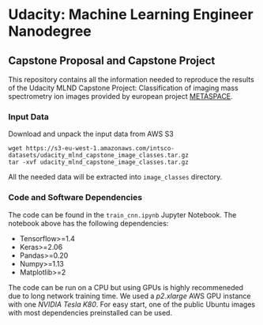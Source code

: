 # Udacity: Machine Learning Engineer Nanodegree
## Capstone Proposal and Capstone Project

This repository contains all the information needed to reproduce the
results of the Udacity MLND Capstone Project:
Classification of imaging mass spectrometry ion images provided by
european project [METASPACE](http://metaspace2020.eu).

### Input Data

Download and unpack the input data from AWS S3

```
wget https://s3-eu-west-1.amazonaws.com/intsco-datasets/udacity_mlnd_capstone_image_classes.tar.gz
tar -xvf udacity_mlnd_capstone_image_classes.tar.gz
```

All the needed data will be extracted into `image_classes` directory.

### Code and Software Dependencies

The code can be found in the `train_cnn.ipynb` Jupyter Notebook.
The notebook above has the following dependencies:
* Tensorflow>=1.4
* Keras>=2.06
* Pandas>=0.20
* Numpy>=1.13
* Matplotlib>=2

The code can be run on a CPU but using GPUs is highly recommeneded due to
long network training time.
We used a *p2.xlarge* AWS GPU instance with one *NVIDIA Tesla K80*.
For easy start, one of the public Ubuntu images with most dependencies
preinstalled can be used.

